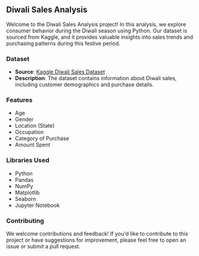 ## Diwali Sales Analysis

Welcome to the Diwali Sales Analysis project! In this analysis, we explore consumer behavior during the Diwali season using Python. Our dataset is sourced from Kaggle, and it provides valuable insights into sales trends and purchasing patterns during this festive period.






### Dataset
- **Source**: [Kaggle Diwali Sales Dataset](https://www.kaggle.com/datasets/prajwal6362venom/diwali-sales)
- **Description**: The dataset contains information about Diwali sales, including customer demographics and purchase details.

### Features
- Age
- Gender
- Location (State)
- Occupation
- Category of Purchase
- Amount Spent

### Libraries Used
- Python
- Pandas
- NumPy
- Matplotlib
- Seaborn
- Jupyter Notebook

### Contributing
We welcome contributions and feedback! If you'd like to contribute to this project or have suggestions for improvement, please feel free to open an issue or submit a pull request.
